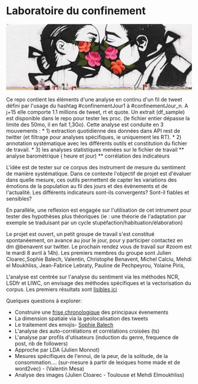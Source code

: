 # Laboratoire du confinement
![Pony Wave - venice beach](ponywave_masc.jpg)

Ce repo contient les éléments d'une analyse en continu d'un fil de tweet défini par l'usage du hashtag #confinementJour1 à #confinementJour_n. A j+15 elle comporte 1.1 millions de tweet, rt et quote.
Un extrait (df_sample) est disponible dans le repo pour tester les proc. (le fichier entier dépasse la limite des 50mo, il en fait 1,3Go). Cette analyse est conduite en 3 mouvements :
    * 1) extraction quotidienne des données dans API rest de twitter (et filtrage pour analyses spécifiques, ie uniquement les RT).
    * 2) annotation systématique avec les différents outils et constitution du fichier de travail.
    * 3) les analyses statistiques menées sur le fichier de travail
        ** analyse baromètrique ( heure et jour)
        ** corrélation des indicateurs

L'idée est de tester sur ce corpus des instrument de mesure du sentiment de manière systématique. Dans ce contexte l'objectif de projet est d'évaluer dans quelle mesure, ces outils permettent de capter les variations des émotions de la population au fil des jours et des évènements et de l'actualité. Les différents indicateurs sont-ils convergents? Sont-il fiables et sensibles?

En parallèle, une reflexion est engagée sur l'utilisation de cet intrument pour tester des hypothèses plus théoriques (ie : une théorie de l'adaptation par exemple se traduisant par un cycle stupéfaction/habituation/élaboration)

Le projet est ouvert, un petit groupe de travail s'est constitué spontanéement, on avance au jour le jour, pour y participer contactez en dm @benavent sur twitter. Le prochain rendez vous de travail sur #zoom est le mardi 8 avril à 14h). Les premiers membres du groupe sont  Julien Cloarec,Sophie Balech, Valentin, Christophe Benavent, Michel Calciu, Mehdi el Moukhliss, Jean-Fabrice Lebraty, Pauline de Pechpeyrou, Yolaine Piris, 

L'analyse est centrée sur l'analyse du sentiment via les méthodes NCR, LSDfr et LIWC, on envisage des méthodes spécifiques et la vectorisation du corpus. Les premiers résultats sont [lisibles ici](https://benaventc.github.io/BarometreConfinement/confinement02_analyse.html)

Quelques questions à explorer:

 * Construire une [frise chronologique](https://docs.google.com/spreadsheets/d/1PQQzlgOht7NA8YWfwF7zyGWdI0zTFzJaRMXSE0h6vvo/edit?usp=sharing) des principaux évenements 
 * La dimension spatiale via la geolocalisation des tweets
 * Le traitement des emojis-  [Sophie Balech](https://benaventc.github.io/BarometreConfinement/confinement02_emojis.html)
 * L'analyse des auto-corrélations et corrélations croisées (ts)
 * L'analyse par profils d'utisateurs (induction du genre, frequence de post, nb de followers)
 * Approche par LDA (Julien Monnot)
 * Mesures spécifiques de l'ennui, de la peur, de la solitude, de la consommation.... (sur-mesure à partir de lexiques home made et de word2vec) - (Valentin Mesa)
 * Analyse des images (Julien Cloarec - Toulouse et Mehdi Elmoukhliss)

